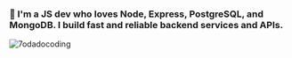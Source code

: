 ### 👋 I'm a JS dev who loves Node, Express, PostgreSQL, and MongoDB. I build fast and reliable backend services and APIs.

<img align="center" src="https://github-readme-stats.vercel.app/api?username=7odadocoding&show_icons=true&locale=en" alt="7odadocoding" /> 
